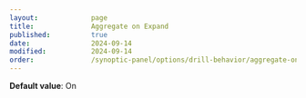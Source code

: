 ```yaml
---
layout:             page
title:              Aggregate on Expand
published:          true
date:               2024-09-14
modified:           2024-09-14
order:              /synoptic-panel/options/drill-behavior/aggregate-on-expand
---
```

**Default value**: On
